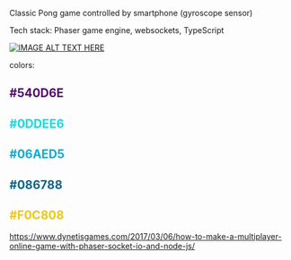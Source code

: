 Classic Pong game controlled by smartphone (gyroscope sensor)

Tech stack: Phaser game engine, websockets, TypeScript

[![IMAGE ALT TEXT HERE](https://img.youtube.com/vi/JN5S9nB99XQ/0.jpg)](https://www.youtube.com/watch?v=JN5S9nB99XQ)

colors:

<h2 style="color: #540D6E;">#540D6E</h2>
<h2 style="color: #0DDEE6;">#0DDEE6</h2>
<h2 style="color: #06AED5;">#06AED5</h2>
<h2 style="color: #086788;">#086788</h2>
<h2 style="color: #F0C808;">#F0C808</h2>

https://www.dynetisgames.com/2017/03/06/how-to-make-a-multiplayer-online-game-with-phaser-socket-io-and-node-js/
